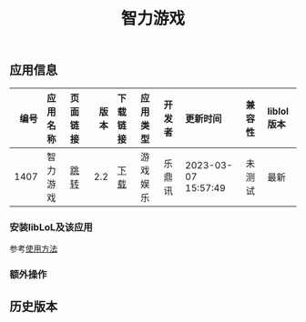 ﻿---
id: 1407
title: 智力游戏
toc: true
weight: 1407
---

## 应用信息 
|   编号 | 应用名称   | 页面链接                                        |   版本 | 下载链接                                                                   | 应用类型   | 开发者   | 更新时间                | 兼容性   | liblol版本   |
|-----:|:-------|:--------------------------------------------|-----:|:-----------------------------------------------------------------------|:-------|:------|:--------------------|:------|:-----------|
| 1407 | 智力游戏   | [跳转](http://app.loongapps.cn/#/detail/1407) |  2.2 | [下载](http://113.24.212.22:8090/upload/file/joydin_2.2_loongarch64.deb) | 游戏娱乐   | 乐鼎讯   | 2023-03-07 15:57:49 | 未测试   | 最新         |
### 安装libLoL及该应用 
参考[使用方法](/docs/usage) 
### 额外操作 


## 历史版本 
 